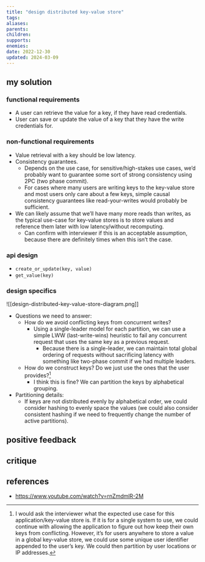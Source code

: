 ```yaml
---
title: "design distributed key-value store"
tags:
aliases: 
parents: 
children: 
supports: 
enemies:
date: 2022-12-30
updated: 2024-03-09
---
```


## my solution

### functional requirements

- A user can retrieve the value for a key, if they have read credentials.
- User can save or update the value of a key that they have the write credentials for.

### non-functional requirements

- Value retrieval with a key should be low latency.
- Consistency guarantees.
	- Depends on the use case, for sensitive/high-stakes use cases, we’d probably want to guarantee some sort of strong consistency using 2PC (two phase commit).
	- For cases where many users are writing keys to the key-value store and most users only care about a few keys, simple causal consistency guarantees like read-your-writes would probably be sufficient.
- We can likely assume that we’ll have many more reads than writes, as the typical use-case for key-value stores is to store values and reference them later with low latency/without recomputing.
	- Can confirm with interviewer if this is an acceptable assumption, because there are definitely times when this isn’t the case.

### api design

- `create_or_update(key, value)`
- `get_value(key)`

### design specifics

![[design-distributed-key-value-store-diagram.png]]

- Questions we need to answer:
	- How do we avoid conflicting keys from concurrent writes?
		- Using a single-leader model for each partition, we can use a simple LWW (last-write-wins) heuristic to fail any concurrent request that uses the same key as a previous request.
			- Because there is a single-leader, we can maintain total global ordering of requests without sacrificing latency with something like two-phase commit if we had multiple leaders.
	- How do we construct keys? Do we just use the ones that the user provides?[^1]
		- I think this is fine? We can partition the keys by alphabetical grouping.
- Partitioning details:
	- If keys are not distributed evenly by alphabetical order, we could consider hashing to evenly space the values (we could also consider consistent hashing if we need to frequently change the number of active partitions).

## positive feedback

## critique

## references

- https://www.youtube.com/watch?v=rnZmdmlR-2M

[^1]: I would ask the interviewer what the expected use case for this application/key-value store is. If it is for a single system to use, we could continue with allowing the application to figure out how keep their own keys from conflicting. However, it’s for users anywhere to store a value in a global key-value store, we could use some unique user identifier appended to the user’s key. We could then partition by user locations or IP addresses.
